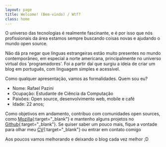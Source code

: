 ```yaml
---
layout: page
title: Welcome! (Bem-vindo) / Wtf?
class: home
---
```


O universo das tecnologias é realmente fascinante, e é por isso que nós profissionais da área estamos sempre buscando coisas novas e ajudando o mundo open source.

Não dá pra negar que línguas estrangeiras estão muito presentes no mundo contemporâneo, em especial a norte americana, principalmente no universo virtual dos 'programadores'. Foi a partir daí que surgiu a ideia de criar um blog em português, com linguagem simples e acessível.

Como qualquer apresentação, vamos as formalidades. Quem sou eu?

*   Nome: Rafael Pazini
*   Ocupação: Estudante de Ciência da Computação
*   Paixões: Open source, desenvolvimento web, mobile e café
*   Idade: 22 anos;

Como objetivos em andamento, contribuo com comunidades open sources, como [Mozilla][1]{:target="_blank"} e mantenho alguns projetos no [Github][2]{:target="_blank"}. Se quiser saber um pouco mais, fique a vontade para olhar meu [CV][3]{:target="_blank"} ou entrar em contato comigo

Aos poucos vamos melhorando e deixando o blog cada vez melhor ;D


[1]: https://developer.mozilla.org/en-US/docs/MDN/Contribute "Mozilla Contribute"
[2]: https://github.com/rflpazini "Github Rafael Pazini"
[3]: https://rflpazini.com/resume.pdf "CV"
